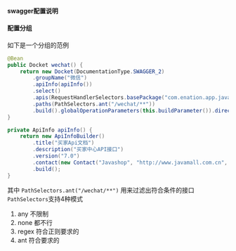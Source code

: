#### swagger配置说明

#### 配置分组

如下是一个分组的范例

```java
@Bean
public Docket wechat() {
    return new Docket(DocumentationType.SWAGGER_2)
        .groupName("微信")
        .apiInfo(apiInfo())
        .select()
        .apis(RequestHandlerSelectors.basePackage("com.enation.app.javashop.api.buyer"))
        .paths(PathSelectors.ant("/wechat/**"))
        .build().globalOperationParameters(this.buildParameter()).directModelSubstitute(Region.class, Integer.class);
}

private ApiInfo apiInfo() {
    return new ApiInfoBuilder()
        .title("买家Api文档")
        .description("买家中心API接口")
        .version("7.0")
        .contact(new Contact("Javashop", "http://www.javamall.com.cn", "service@javashop.cn"))
        .build();
}
```

其中 `PathSelectors.ant("/wechat/**")` 用来过滤出符合条件的接口
`PathSelectors`支持4种模式
1.  any 不限制
2.  none 都不行
3.  regex   符合正则要求的
4.  ant 符合要求的